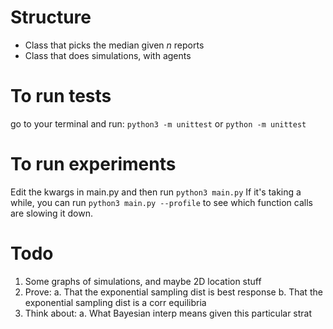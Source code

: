 # Structure

- Class that picks the median given $n$ reports
- Class that does simulations, with agents 

# To run tests

go to your terminal and run:
``python3 -m unittest``
or 
``python -m unittest``

# To run experiments

Edit the kwargs in main.py and then run
``python3 main.py``
If it's taking a while, you can run
``python3 main.py --profile``
to see which function calls are slowing it down.


# Todo

1. Some graphs of simulations, and maybe 2D location stuff
2. Prove:
	a. That the exponential sampling dist is best response
	b. That the exponential sampling dist is a corr equilibria
3. Think about:
	a. What Bayesian interp means given this particular strat
